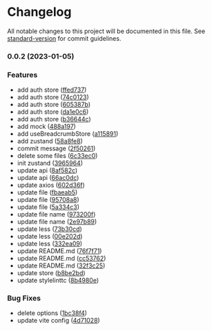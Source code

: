 # Changelog

All notable changes to this project will be documented in this file. See [standard-version](https://github.com/conventional-changelog/standard-version) for commit guidelines.

### 0.0.2 (2023-01-05)

### Features

- add auth store ([ffed737](https://github.com/Cyurainya/vitePro/commit/ffed7378d14f6106b9164d55865dee6234f50f6d))
- add auth store ([74c0123](https://github.com/Cyurainya/vitePro/commit/74c0123628776ea505655290c7d5606053278207))
- add auth store ([605387b](https://github.com/Cyurainya/vitePro/commit/605387bdf99da130048e176280f0f855b1716e78))
- add auth store ([da1e0c6](https://github.com/Cyurainya/vitePro/commit/da1e0c62896779a73c197bbbe58485e36131e884))
- add auth store ([b36644c](https://github.com/Cyurainya/vitePro/commit/b36644cc077e489cee2bd8135add8d766a385dc2))
- add mock ([488a197](https://github.com/Cyurainya/vitePro/commit/488a19751504c14d2c70a97015f73b2e1720de28))
- add useBreadcrumbStore ([a115891](https://github.com/Cyurainya/vitePro/commit/a1158918a5ee4b7073759b427f3bb90755d31d95))
- add zustand ([58a8fe8](https://github.com/Cyurainya/vitePro/commit/58a8fe86348c1259e6adc51aed0b6012725de29d))
- commit message ([2f50261](https://github.com/Cyurainya/vitePro/commit/2f50261593e60f0308da74ea522f7da17c747608))
- delete some files ([6c33ec0](https://github.com/Cyurainya/vitePro/commit/6c33ec03f16547fb5089f5a4aa2a7037cd4ce66c))
- init zustand ([3965964](https://github.com/Cyurainya/vitePro/commit/396596430af9ef678fc368f88f6447ead93b2c15))
- update api ([8af582c](https://github.com/Cyurainya/vitePro/commit/8af582c195e6d5319cc5443e506eb80666290f52))
- update api ([66ac0dc](https://github.com/Cyurainya/vitePro/commit/66ac0dc6607d4d569b0daafb13bda28d5ea2fbc4))
- update axios ([602d36f](https://github.com/Cyurainya/vitePro/commit/602d36fda54263a14e781dac18ee093529f41e1a))
- update file ([fbaeab5](https://github.com/Cyurainya/vitePro/commit/fbaeab5a20f2e69ed8d898b549f9d6b69ed225cb))
- update file ([95708a8](https://github.com/Cyurainya/vitePro/commit/95708a8896e20304c815186419c36a42d8067caa))
- update file ([5a334c3](https://github.com/Cyurainya/vitePro/commit/5a334c3f1e5c874bba67147fbc2111f907c18bbc))
- update file name ([973200f](https://github.com/Cyurainya/vitePro/commit/973200fa63745ae6c66c9446b56e11c960350ec6))
- update file name ([2e97b89](https://github.com/Cyurainya/vitePro/commit/2e97b8952d97a21f17fc73a0aa9ed9928257612a))
- update less ([73b30cd](https://github.com/Cyurainya/vitePro/commit/73b30cd75d6999962a5d3c0eb6669923d515aedf))
- update less ([00e202d](https://github.com/Cyurainya/vitePro/commit/00e202da75fc96ad067d6b791f7068afab0c4720))
- update less ([332ea09](https://github.com/Cyurainya/vitePro/commit/332ea0991852b8c64cefc32a3547621646d00c8b))
- update README.md ([76f7f71](https://github.com/Cyurainya/vitePro/commit/76f7f718d4da6ffe61718f3ed184bba2ddffe0f5))
- update README.md ([cc53762](https://github.com/Cyurainya/vitePro/commit/cc537622d891d7143e105fe91b0f4f24fbeec61c))
- update README.md ([32f3c25](https://github.com/Cyurainya/vitePro/commit/32f3c25731441cf1c9c15239cc5ecdb5c4d618b3))
- update store ([b8be2bd](https://github.com/Cyurainya/vitePro/commit/b8be2bdef8b237bd63da5067e522061bcb808910))
- update stylelinttc ([8b4980e](https://github.com/Cyurainya/vitePro/commit/8b4980e297b1a02cb748d075b4cab6bc227e54ae))

### Bug Fixes

- delete options ([1bc38f4](https://github.com/Cyurainya/vitePro/commit/1bc38f4a2c59e38a8e533cf9676928dbb750a500))
- update vite config ([4d71028](https://github.com/Cyurainya/vitePro/commit/4d71028c1a351e8035f8e34bb4796f7debac1311))
